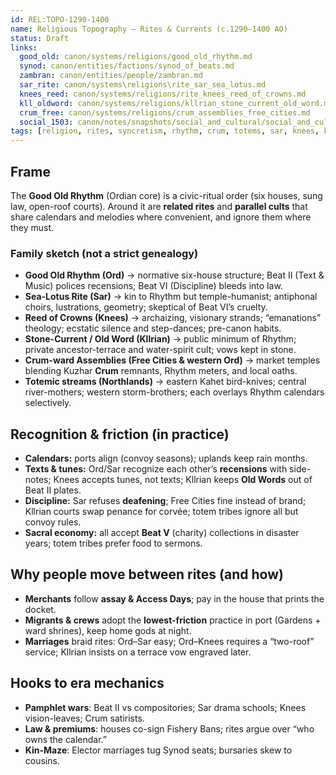 ```yaml
---
id: REL:TOPO-1290-1400
name: Religious Topography — Rites & Currents (c.1290–1400 AO)
status: Draft
links:
  good_old: canon/systems/religions/good_old_rhythm.md
  synod: canon/entities/factions/synod_of_beats.md
  zambran: canon/entities/people/zambran.md
  sar_rite: canon/systems\religions\rite_sar_sea_lotus.md
  knees_reed: canon/systems/religions/rite_knees_reed_of_crowns.md
  kll_oldword: canon/systems/religions/kllrian_stone_current_old_word.md
  crum_free: canon/systems/religions/crum_assemblies_free_cities.md
  social_1503: canon/notes/snapshots/social_and_cultural/social_and_cultural_c1503.md
tags: [religion, rites, syncretism, rhythm, crum, totems, sar, knees, kllrian, hundred_crowns]
---
```


## Frame
The **Good Old Rhythm** (Ordian core) is a civic-ritual order (six houses, sung law, open-roof courts). Around it are **related rites** and **parallel cults** that share calendars and melodies where convenient, and ignore them where they must.

### Family sketch (not a strict genealogy)
- **Good Old Rhythm (Ord)** → normative six-house structure; Beat II (Text & Music) polices recensions; Beat VI (Discipline) bleeds into law.
- **Sea-Lotus Rite (Sar)** → kin to Rhythm but temple-humanist; antiphonal choirs, lustrations, geometry; skeptical of Beat VI’s cruelty.
- **Reed of Crowns (Knees)** → archaizing, visionary strands; “emanations” theology; ecstatic silence and step-dances; pre-canon habits.
- **Stone-Current / Old Word (Kllrian)** → public minimum of Rhythm; private ancestor-terrace and water-spirit cult; vows kept in stone.
- **Crum-ward Assemblies (Free Cities & western Ord)** → market temples blending Kuzhar **Crum** remnants, Rhythm meters, and local oaths.
- **Totemic streams (Northlands)** → eastern Kahet bird-knives; central river-mothers; western storm-brothers; each overlays Rhythm calendars selectively.

## Recognition & friction (in practice)
- **Calendars:** ports align (convoy seasons); uplands keep rain months.  
- **Texts & tunes:** Ord/Sar recognize each other’s **recensions** with side-notes; Knees accepts tunes, not texts; Kllrian keeps **Old Words** out of Beat II plates.  
- **Discipline:** Sar refuses **deafening**; Free Cities fine instead of brand; Kllrian courts swap penance for corvée; totem tribes ignore all but convoy rules.  
- **Sacral economy:** all accept **Beat V** (charity) collections in disaster years; totem tribes prefer food to sermons.

## Why people move between rites (and how)
- **Merchants** follow **assay & Access Days**; pay in the house that prints the docket.  
- **Migrants & crews** adopt the **lowest-friction** practice in port (Gardens + ward shrines), keep home gods at night.  
- **Marriages** braid rites: Ord–Sar easy; Ord–Knees requires a “two-roof” service; Kllrian insists on a terrace vow engraved later.

## Hooks to era mechanics
- **Pamphlet wars**: Beat II vs compositories; Sar drama schools; Knees vision-leaves; Crum satirists.  
- **Law & premiums**: houses co-sign Fishery Bans; rites argue over “who owns the calendar.”  
- **Kin-Maze**: Elector marriages tug Synod seats; bursaries skew to cousins.

